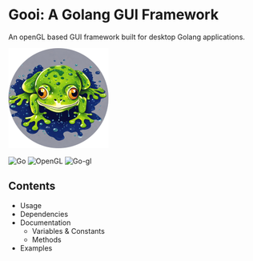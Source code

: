 # Gooi: A Golang GUI Framework

An openGL based GUI framework built for desktop Golang applications. 


![mascot](Gooi.png)

![Go](https://img.shields.io/badge/go-%2300ADD8.svg?style=for-the-badge&logo=go&logoColor=white)
![OpenGL](https://img.shields.io/badge/OpenGL-%23FFFFFF.svg?style=for-the-badge&logo=opengl)
![Go-gl](https://avatars.githubusercontent.com/u/2505184?s=48&v=4)

## Contents 
- Usage
- Dependencies 
- Documentation
  - Variables & Constants
  - Methods
- Examples

